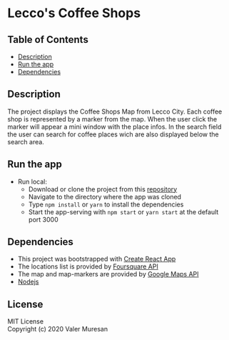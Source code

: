 # Lecco's Coffee Shops


## Table of Contents

- [Description](#description)
- [Run the app](#run-the-app)
- [Dependencies](#dependencies)


## Description

The project displays the Coffee Shops Map from Lecco City. Each coffee shop is 
represented by a marker from the map. When the user click the marker will appear 
a mini window with the place infos. In the search field the user can search for 
coffee places wich are also displayed below the search area. 


## Run the app

 * Run local:
    - Download or clone the project from this [repository](https://github.com/ValerMuresan/2020-coffee-map.git)
    - Navigate to the directory where the app was cloned
    - Type `npm install` or `yarn` to install the dependencies
    - Start the app-serving with `npm start` or `yarn start` at the default port 3000
 

## Dependencies

* This project was bootstrapped with [Create React App](https://github.com/facebook/create-react-app)
* The locations list is provided by [Foursquare API](https://developer.foursquare.com/)
* The map and map-markers are provided by [Google Maps API](https://developers.google.com/maps/documentation)
* [Nodejs](https://nodejs.org/en/)


## License

MIT License <br />
Copyright (c) 2020 Valer Muresan